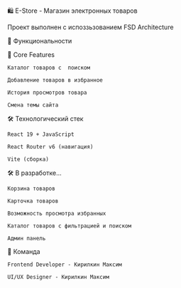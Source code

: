 🛍️ E-Store - Магазин электронных товаров

Проект выполнен с испоззьзованием FSD Architecture

🚀 Функциональности

🎯 Core Features

    Каталог товаров с  поиском

    Добавление товаров в избранное

    История просмотров товара

    Смена темы сайта

🛠 Технологический стек

    React 19 + JavaScript

    React Router v6 (навигация)

    Vite (сборка)


🛠 В разработке...

    Корзина товаров

    Карточка товаров

    Возможность просмотра избранных

    Каталог товаров с фильтрацией и поиском

    Админ панель 
    
👥 Команда

    Frontend Developer - Кирилкин Максим

    UI/UX Designer - Кирилкин Максим 